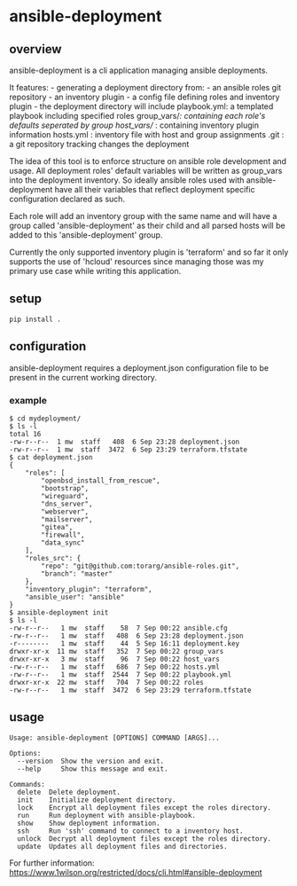 # ansible-deployment

## overview

ansible-deployment is a cli application managing ansible deployments.

It features:
    - generating a deployment directory from:
        - an ansible roles git repository
        - an inventory plugin
        - a config file defining roles and inventory plugin
    - the deployment directory will include 
        playbook.yml: a templated playbook including specified roles
        group_vars/*: containing each role's defaults seperated by group
        host_vars/* : containing inventory plugin information
        hosts.yml   : inventory file with host and group assignments
        .git        : a git repository tracking changes the deployment

The idea of this tool is to enforce structure on ansible role development
and usage. All deployment roles' default variables will be written
as group_vars into the deployment inventory. So ideally ansible roles
used with ansible-deployment have all their variables that reflect
deployment specific configuration declared as such.

Each role will add an inventory group with the same name and will have 
a group called 'ansible-deployment' as their child and all parsed hosts
will be added to this 'ansible-deployment' group.

Currently the only supported inventory plugin is 'terraform' and so far
it only supports the use of 'hcloud' resources since managing those
was my primary use case while writing this application.

## setup

```
pip install .
```

## configuration

ansible-deployment requires a deployment.json configuration file
to be present in the current working directory.

### example
```
$ cd mydeployment/
$ ls -l
total 16
-rw-r--r--  1 mw  staff   408  6 Sep 23:28 deployment.json
-rw-r--r--  1 mw  staff  3472  6 Sep 23:29 terraform.tfstate
$ cat deployment.json
{
    "roles": [
        "openbsd_install_from_rescue",
        "bootstrap",
        "wireguard",
        "dns_server",
        "webserver",
        "mailserver",
        "gitea",
        "firewall",
        "data_sync"
    ],
    "roles_src": {
        "repo": "git@github.com:torarg/ansible-roles.git",
        "branch": "master"
    },
    "inventory_plugin": "terraform",
    "ansible_user": "ansible"
}
$ ansible-deployment init
$ ls -l
-rw-r--r--   1 mw  staff    58  7 Sep 00:22 ansible.cfg
-rw-r--r--   1 mw  staff   408  6 Sep 23:28 deployment.json
-r--------   1 mw  staff    44  5 Sep 16:11 deployment.key
drwxr-xr-x  11 mw  staff   352  7 Sep 00:22 group_vars
drwxr-xr-x   3 mw  staff    96  7 Sep 00:22 host_vars
-rw-r--r--   1 mw  staff   686  7 Sep 00:22 hosts.yml
-rw-r--r--   1 mw  staff  2544  7 Sep 00:22 playbook.yml
drwxr-xr-x  22 mw  staff   704  7 Sep 00:22 roles
-rw-r--r--   1 mw  staff  3472  6 Sep 23:29 terraform.tfstate
```

## usage

```
Usage: ansible-deployment [OPTIONS] COMMAND [ARGS]...

Options:
  --version  Show the version and exit.
  --help     Show this message and exit.

Commands:
  delete  Delete deployment.
  init    Initialize deployment directory.
  lock    Encrypt all deployment files except the roles directory.
  run     Run deployment with ansible-playbook.
  show    Show deployment information.
  ssh     Run 'ssh' command to connect to a inventory host.
  unlock  Decrypt all deployment files except the roles directory.
  update  Updates all deployment files and directories.
```

For further information: https://www.1wilson.org/restricted/docs/cli.html#ansible-deployment
